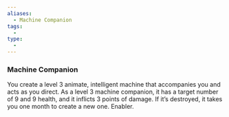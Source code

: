 ```yaml
---
aliases:
  - Machine Companion
tags:
  - 
type:
  - 
---
```

### Machine Companion

You create a level 3 animate, intelligent machine that accompanies you and acts as you direct. As a level 3 machine companion, it has a target number of 9 and 9 health, and it inflicts 3 points of damage. If it’s destroyed, it takes you one month to create a new one. Enabler.